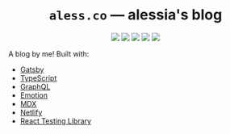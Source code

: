 <div align="center">

  <h1><code>aless.co</code> &mdash; alessia's blog</h1>

  <p>
    <a href="https://app.netlify.com/sites/alessia/deploys" title="Netlify Status"><img src="https://api.netlify.com/api/v1/badges/4245956d-8b21-4b31-a405-05ca5fa8799a/deploy-status"/></a>
    <a href="https://circleci.com/gh/alessbell/aless.co/tree/main" title="CircleCI Build"><img src="https://circleci.com/gh/alessbell/aless.co.svg?style=shield"/></a>
    <a href="https://codecov.io/gh/alessbell/alessbell" title="Code Coverage"><img src="https://codecov.io/gh/alessbell/alessbell/branch/main/graph/badge.svg"/></a>
    <a href="https://github.com/prettier/prettier" title="Prettier Code Formatting"><img src="https://img.shields.io/badge/code_style-prettier-ff69b4.svg?style=flat-round"/></a>
    <a href="https://david-dm.org/alessbell/alessbell" title="Dependencies Status"><img src="https://david-dm.org/alessbell/alessbell/status.svg"/></a>
  </p>

</div>

A blog by me! Built with:

- [Gatsby](https://github.com/gatsbyjs/gatsby)
- [TypeScript](https://www.typescriptlang.org/)
- [GraphQL](https://graphql.org/)
- [Emotion](https://github.com/emotion-js/emotion)
- [MDX](https://github.com/mdx-js/mdx)
- [Netlify](https://netlify.com)
- [React Testing Library](https://github.com/kentcdodds/react-testing-library)
